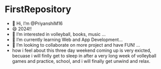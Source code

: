# FirstRepository
- 👋 Hi, I’m @PriyanshiM16
- 😄 2024!!
- 🏐 I’m interested in volleyball, books, music ...
- 🌱 I’m currently learning Web and App Development...
- 💞️ I’m looking to collaborate on more project and have FUN! ...
- how i feel about this three day weekend coming up is very exicted, becuase i will finlly get to sleep in after a very long week of volleyball games and practice, school, and i will finally get unwind and relax. 
